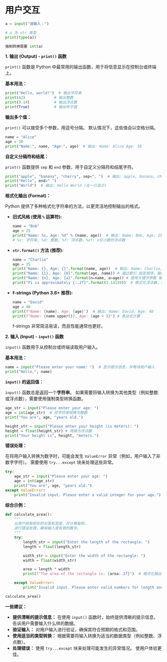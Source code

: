 # 用户交互

```python
a = input("请输入：")

# a 为 str 类型
print(type(a))

强制转换需要 int(a)
```

**1. 输出 (Output) - `print()` 函数**

`print()` 函数是 Python 中最常用的输出函数，用于将信息显示在控制台或终端上。

**基本用法：**

```python
print("Hello, world!")  # 输出字符串
print(42)             # 输出整数
print(3.14)           # 输出浮点数
print(True)           # 输出布尔值
```

**输出多个值：**

`print()` 可以接受多个参数，用逗号分隔。 默认情况下，这些值会以空格分隔。

```python
name = "Alice"
age = 30
print("Name:", name, "Age:", age)  # 输出: Name: Alice Age: 30
```

**自定义分隔符和结尾：**

`print()` 函数提供 `sep` 和 `end` 参数，用于自定义分隔符和结尾字符。

```python
print("apple", "banana", "cherry", sep=", ")  # 输出: apple, banana, cherry
print("Hello", end=" ")
print("World")  # 输出: Hello World (在一行显示)
```

**格式化输出 (Format)：**

Python 提供了多种格式化字符串的方法，以更灵活地控制输出的格式。

* **旧式风格 (使用 `%` 运算符):**

    ```python
    name = "Bob"
    age = 25
    print("Name: %s, Age: %d" % (name, age))  # 输出: Name: Bob, Age: 25，参数过多会抛错
    # %s: 字符串, %d: 整数, %f: 浮点数，%xf: x位小数的浮点数
    ```

* **`str.format()` 方法 (推荐):**

    ```python
    name = "Charlie"
    age = 35
    print("Name: {}, Age: {}".format(name, age))  # 输出: Name: Charlie, Age: 35
    print("Name: {1}, Age: {0}".format(age, name)) # 通过索引 指定顺序，输出 Name: Charlie, Age: 35，参数过多不会抛错，会按照format中的索引定位，参数过少但是对应索引位置参在数据不会抛错
    print("Name: {n}, Age: {a}".format(n=name, a=age)) # 使用关键字参数 输出 Name: Charlie, Age: 35
    print("Pi is approximately {:.2f}".format(3.14159))  # 格式化浮点数，保留两位小数
    ```

* **f-strings (Python 3.6+ 推荐):**

    ```python
    name = "David"
    age = 40
    print(f"Name: {name}, Age: {age}")  # 输出: Name: David, Age: 40
    print(f"Name: {name.upper()}, Age: {age + 5}") # 表达式计算
    ```

    f-strings 非常简洁易读，而且性能通常也更好。

**2. 输入 (Input) - `input()` 函数**

`input()` 函数用于从控制台或终端读取用户输入。

**基本用法：**

```python
name = input("Please enter your name: ")  # 显示提示信息，并等待用户输入
print("Hello,", name)
```

**`input()` 的返回值：**

`input()` 函数总是返回一个**字符串**。 如果需要将输入转换为其他类型（例如整数或浮点数），需要使用强制类型转换函数。

```python
age_str = input("Please enter your age: ")
age = int(age_str)  # 将字符串转换为整数
print("You are", age, "years old.")

height_str = input("Please enter your height (in meters): ")
height = float(height_str) # 转换为浮点数
print("Your height is", height, "meters.")
```

**错误处理：**

在将用户输入转换为数字时，可能会发生 `ValueError` 异常（例如，用户输入了非数字字符）。  需要使用 `try...except` 块来处理这些异常。

```python
try:
    age_str = input("Please enter your age: ")
    age = int(age_str)
    print("You are", age, "years old.")
except ValueError:
    print("Invalid input. Please enter a valid integer for your age.")
```

**综合示例：**

```python
def calculate_area():
    """
    从用户获取矩形的长度和宽度，并计算面积。
    进行错误处理，确保输入是有效的数字。
    """
    try:
        length_str = input("Enter the length of the rectangle: ")
        length = float(length_str)

        width_str = input("Enter the width of the rectangle: ")
        width = float(width_str)

        area = length * width
        print(f"The area of the rectangle is: {area:.2f}")  # 格式化输出，保留两位小数

    except ValueError:
        print("Invalid input. Please enter valid numbers for length and width.")

calculate_area()
```

**一些建议：**

* **提供清晰的提示信息：**  在使用 `input()` 函数时，始终提供清晰的提示信息，告诉用户需要输入什么样的数据。
* **验证输入：**  对用户输入进行验证，确保其符合预期的格式和范围。
* **使用适当的类型转换：**  根据需要将输入转换为适当的数据类型（例如整数、浮点数）。
* **处理错误：**  使用 `try...except` 块来处理可能发生的异常情况。 使用户体验更佳。
